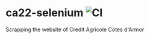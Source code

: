 # ca22-selenium ![CI](https://github.com/ZwAnto/ca22-selenium/workflows/CI/badge.svg)
Scrapping the website of Credit Agricole Cotes d'Armor
 